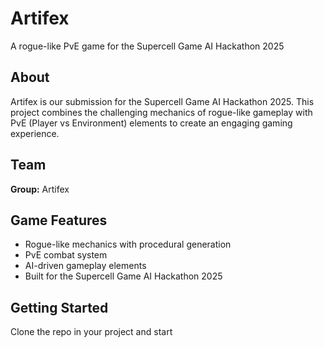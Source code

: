# Artifex

A rogue-like PvE game for the Supercell Game AI Hackathon 2025

## About

Artifex is our submission for the Supercell Game AI Hackathon 2025. This project combines the challenging mechanics of rogue-like gameplay with PvE (Player vs Environment) elements to create an engaging gaming experience.

## Team

**Group:** Artifex

## Game Features

- Rogue-like mechanics with procedural generation
- PvE combat system
- AI-driven gameplay elements
- Built for the Supercell Game AI Hackathon 2025

## Getting Started

Clone the repo in your project and start